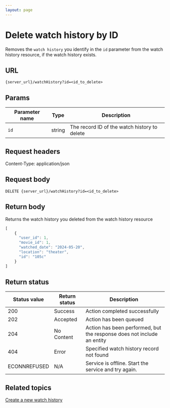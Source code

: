```yaml
---
layout: page
---
```


# Delete watch history by ID

Removes the `watch history` you identify in the `id` parameter from the watch history resource, if the watch history exists.

## URL

```shell
{server_url}/watchHistory?id=<id_to_delete>
```

## Params

| Parameter name | Type | Description |
| -------------- | ------ | ------------ |
| `id` | string | The record ID of the watch history to delete |

## Request headers

Content-Type: application/json

## Request body

```shell
DELETE {server_url}/watchHistory?id=<id_to_delete>
```

## Return body

Returns the watch history you deleted from the watch history resource

```js
[
    {
      "user_id": 1,
      "movie_id": 1,
      "watched_date": "2024-05-20",
      "location": "theater",
      "id": "105c"
    }
]
```

## Return status

| Status value | Return status | Description |
| ------------- | ----------- | ----------- |
| 200 | Success | Action completed successfully |
| 202 | Accepted| Action has been queued |
| 204 | No Content| Action has been performed, but the response does not include an entity |
| 404 | Error | Specified watch history record not found |
|  ECONNREFUSED | N/A | Service is offline. Start the service and try again. |

## Related topics

[Create a new watch history](watch-history-create)
